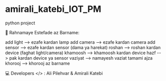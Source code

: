 # amirali_katebi_IOT_PM
python project


📌 Rahnamaye Estefade az Barname:

add light <esm>         --> ezafe kardan lamp
add camera <esm>        --> ezafe kardan camera
add sensor <esm>        --> ezafe kardan sensor (dama ya harekat)
roshan <esm>            --> roshan kardan device (faghat light/camera)
khamoosh <esm>          --> khamoosh kardan device
hazf <esm>              --> pak kardan device ya sensor
vaziyat                 --> namayesh vaziat tamami ajza
khorooj                 --> khorooj az barname

💻 Developers </> : Ali Pilehvar & Amirali Katebi

